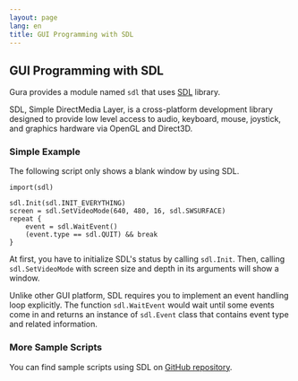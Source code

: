 ```yaml
---
layout: page
lang: en
title: GUI Programming with SDL
---
```


GUI Programming with SDL
------------------------

Gura provides a module named `sdl` that uses [SDL](http://www.libsdl.org/) library.

SDL, Simple DirectMedia Layer, is a cross-platform development library
designed to provide low level access to audio, keyboard, mouse, joystick,
and graphics hardware via OpenGL and Direct3D.

### Simple Example

The following script only shows a blank window by using SDL.

    import(sdl)
    
    sdl.Init(sdl.INIT_EVERYTHING)
    screen = sdl.SetVideoMode(640, 480, 16, sdl.SWSURFACE)
    repeat {
        event = sdl.WaitEvent()
        (event.type == sdl.QUIT) && break
    }

At first, you have to initialize SDL's status by calling `sdl.Init`.
Then, calling `sdl.SetVideoMode` with screen size and depth in its arguments
will show a window.

Unlike other GUI platform, SDL requires you to implement an event handling loop explicitly.
The function `sdl.WaitEvent` would wait until some events come in
and returns an instance of `sdl.Event` class that contains event type and related information.

### More Sample Scripts

You can find sample scripts using SDL on
[GitHub repository](https://github.com/gura-lang/gura/tree/master/sample/sdl/).
